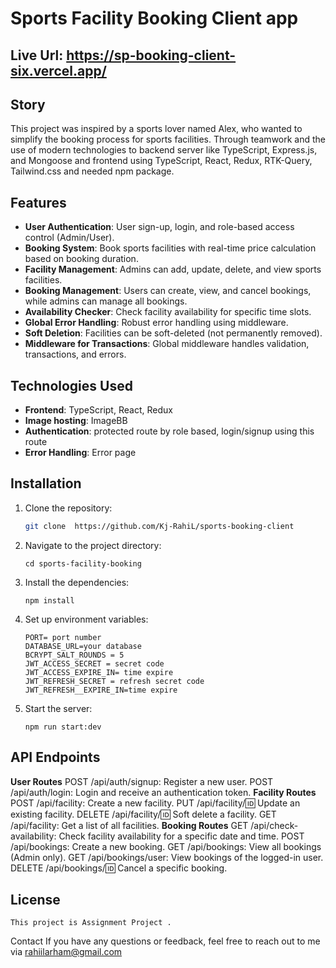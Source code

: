 # Sports Facility Booking Client app

## Live Url: https://sp-booking-client-six.vercel.app/

## Story

This project was inspired by a sports lover named Alex, who wanted to simplify the booking process for sports facilities. Through teamwork and the use of modern technologies to backend server like TypeScript, Express.js, and Mongoose and frontend using TypeScript, React, Redux, RTK-Query, Tailwind.css and needed npm package.

## Features

- **User Authentication**: User sign-up, login, and role-based access control (Admin/User).
- **Booking System**: Book sports facilities with real-time price calculation based on booking duration.
- **Facility Management**: Admins can add, update, delete, and view sports facilities.
- **Booking Management**: Users can create, view, and cancel bookings, while admins can manage all bookings.
- **Availability Checker**: Check facility availability for specific time slots.
- **Global Error Handling**: Robust error handling using middleware.
- **Soft Deletion**: Facilities can be soft-deleted (not permanently removed).
- **Middleware for Transactions**: Global middleware handles validation, transactions, and errors.

## Technologies Used

- **Frontend**: TypeScript, React, Redux
- **Image hosting**: ImageBB
- **Authentication**: protected route by role based, login/signup using this route
- **Error Handling**: Error page

## Installation

1. Clone the repository:

   ```bash
   git clone  https://github.com/Kj-RahiL/sports-booking-client

    ```
2. Navigate to the project directory:
    ``` 
    cd sports-facility-booking
    ```
3. Install the dependencies:
    ``` 
    npm install
    ```
4. Set up environment variables:
    ```example
    PORT= port number
    DATABASE_URL=your database
    BCRYPT_SALT_ROUNDS = 5
    JWT_ACCESS_SECRET = secret code
    JWT_ACCESS_EXPIRE_IN= time expire
    JWT_REFRESH_SECRET = refresh secret code
    JWT_REFRESH__EXPIRE_IN=time expire
    ```
5. Start the server:
    ```
    npm run start:dev
    ```
## API Endpoints
**User Routes**
    POST /api/auth/signup: Register a new user.
    POST /api/auth/login: Login and receive an authentication token.
**Facility Routes**
    POST /api/facility: Create a new facility.
    PUT /api/facility/:id: Update an existing facility.
    DELETE /api/facility/:id: Soft delete a facility.
    GET /api/facility: Get a list of all facilities.
**Booking Routes**
    GET /api/check-availability: Check facility availability for a specific date and time.
    POST /api/bookings: Create a new booking.
    GET /api/bookings: View all bookings (Admin only).
    GET /api/bookings/user: View bookings of the logged-in user.
    DELETE /api/bookings/:id: Cancel a specific booking.

## License
    This project is Assignment Project .

Contact
If you have any questions or feedback, feel free to reach out to me via rahiilarham@gmail.com
